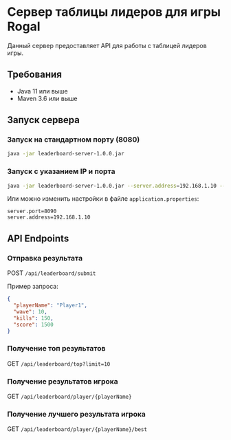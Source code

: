 # Сервер таблицы лидеров для игры Rogal

Данный сервер предоставляет API для работы с таблицей лидеров игры.

## Требования

- Java 11 или выше
- Maven 3.6 или выше

## Запуск сервера

### Запуск на стандартном порту (8080)

```bash
java -jar leaderboard-server-1.0.0.jar
```

### Запуск с указанием IP и порта

```bash
java -jar leaderboard-server-1.0.0.jar --server.address=192.168.1.10 --server.port=8090
```

Или можно изменить настройки в файле `application.properties`:

```properties
server.port=8090
server.address=192.168.1.10
```

## API Endpoints

### Отправка результата

POST `/api/leaderboard/submit`

Пример запроса:
```json
{
  "playerName": "Player1",
  "wave": 10,
  "kills": 150,
  "score": 1500
}
```

### Получение топ результатов

GET `/api/leaderboard/top?limit=10`

### Получение результатов игрока

GET `/api/leaderboard/player/{playerName}`

### Получение лучшего результата игрока

GET `/api/leaderboard/player/{playerName}/best`


